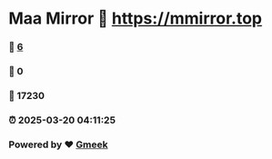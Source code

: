 # Maa Mirror :link: https://mmirror.top 
### :page_facing_up: [6](https://mmirror.top/tag.html) 
### :speech_balloon: 0 
### :hibiscus: 17230 
### :alarm_clock: 2025-03-20 04:11:25 
### Powered by :heart: [Gmeek](https://github.com/Meekdai/Gmeek)
